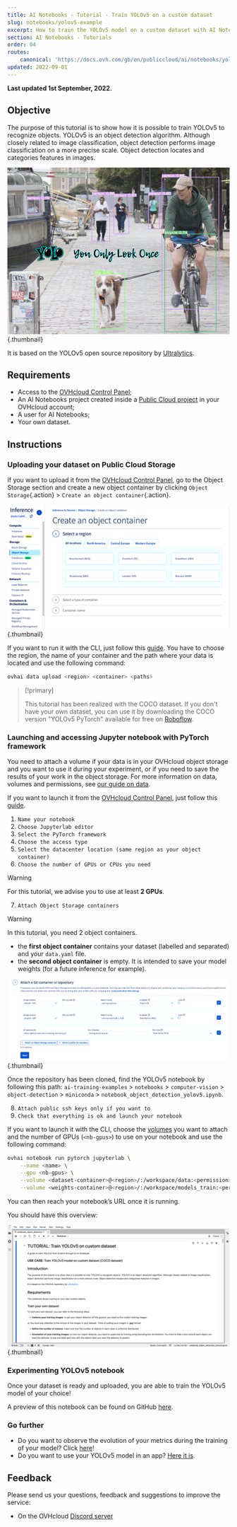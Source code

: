 ```yaml
---
title: AI Notebooks - Tutorial - Train YOLOv5 on a custom dataset
slug: notebooks/yolov5-example
excerpt: How to train the YOLOv5 model on a custom dataset with AI Notebooks
section: AI Notebooks - Tutorials
order: 04
routes:
    canonical: 'https://docs.ovh.com/gb/en/publiccloud/ai/notebooks/yolov5-example/'
updated: 2022-09-01
---
```


**Last updated 1st September, 2022.**

## Objective

The purpose of this tutorial is to show how it is possible to train YOLOv5 to recognize objects. YOLOv5 is an object detection algorithm. Although closely related to image classification, object detection performs image classification on a more precise scale. Object detection locates and categories features in images.

![image](images/image-yolov5.png){.thumbnail}

It is based on the YOLOv5 open source repository by [Ultralytics](https://github.com/ultralytics/yolov5).

## Requirements

- Access to the [OVHcloud Control Panel](https://www.ovh.com/auth/?action=gotomanager&from=https://www.ovh.pt/&ovhSubsidiary=pt);
- An AI Notebooks project created inside a [Public Cloud project](https://www.ovhcloud.com/pt/public-cloud/) in your OVHcloud account;
- A user for AI Notebooks;
- Your own dataset.

## Instructions

### Uploading your dataset on Public Cloud Storage

If you want to upload it from the [OVHcloud Control Panel](https://www.ovh.com/auth/?action=gotomanager&from=https://www.ovh.pt/&ovhSubsidiary=pt), go to the Object Storage section and create a new object container by clicking `Object Storage`{.action} > `Create an object container`{.action}.

![image](images/new-object-container.png){.thumbnail}

If you want to run it with the CLI, just follow this [guide](https://docs.ovh.com/pt/publiccloud/ai/cli/access-object-storage-data). You have to choose the region, the name of your container and the path where your data is located and use the following command:

```bash
ovhai data upload <region> <container> <paths>
```

> [!primary]
>
> This tutorial has been realized with the COCO dataset. If you don't have your own dataset, you can use it by downloading the COCO version "YOLOv5 PyTorch" available for free on [Roboflow](https://public.roboflow.com/object-detection/microsoft-coco-subset/).
>

### Launching and accessing Jupyter notebook with PyTorch framework

You need to attach a volume if your data is in your OVHcloud object storage and you want to use it during your experiment, or if you need to save the results of your work in the object storage. For more information on data, volumes and permissions, see [our guide on data](https://docs.ovh.com/pt/publiccloud/ai/cli/access-object-storage-data/).

If you want to launch it from the [OVHcloud Control Panel](https://www.ovh.com/auth/?action=gotomanager&from=https://www.ovh.pt/&ovhSubsidiary=pt), just follow this [guide](https://docs.ovh.com/pt/publiccloud/ai/notebooks/definition/).

1. `Name your notebook`
2. `Choose Jupyterlab editor`
3. `Select the PyTorch framework`
4. `Choose the access type`
5. `Select the datacenter location (same region as your object container)`
6. `Choose the number of GPUs or CPUs you need`

> [!warning]
>
> For this tutorial, we advise you to use at least **2 GPUs**.
>
<ol start="7">
  <li><code>Attach Object Storage containers</code></li>
</ol>

> [!warning]
>
> In this tutorial, you need 2 object containers.
>

- the **first object container** contains your dataset (labelled and separated) and your `data.yaml` file.
- the **second object container** is empty. It is intended to save your model weights (for a future inference for example).

![image](images/notebook-attach-data.png){.thumbnail}

Once the repository has been cloned, find the YOLOv5 notebook by following this path: `ai-training-examples` > `notebooks` > `computer-vision` > `object-detection` > `miniconda` > `notebook_object_detection_yolov5.ipynb`.

<ol start="8">
  <li><code>Attach public ssh keys only if you want to</code></li>
  <li><code>Check that everything is ok and launch your notebook</code></li>
</ol>

If you want to launch it with the CLI, choose the [volumes](https://docs.ovh.com/pt/publiccloud/ai/cli/access-object-storage-data/) you want to attach and the number of GPUs (`<nb-gpus>`) to use on your notebook and use the following command:

```bash
ovhai notebook run pytorch jupyterlab \
	--name <name> \
	--gpu <nb-gpus> \
	--volume <dataset-container>@<region>/:/workspace/data:<permission> \
	--volume <weights-container>@<region>/:/workspace/models_train:<permission>
```

You can then reach your notebook’s URL once it is running.

You should have this overview:

![image](images/overview-notebook.png){.thumbnail}

### Experimenting YOLOv5 notebook

Once your dataset is ready and uploaded, you are able to train the YOLOv5 model of your choice!

A preview of this notebook can be found on GitHub [here](https://github.com/ovh/ai-training-examples/blob/main/notebooks/computer-vision/object-detection/miniconda/yolov5/notebook_object_detection_yolov5_coco.ipynb).

### Go further

- Do you want to observe the evolution of your metrics during the training of your model? Click [here](https://docs.ovh.com/pt/publiccloud/ai/notebooks/tuto-weights-and-biases/)!
- Do you want to use your YOLOv5 model in an app? [Here it is](https://docs.ovh.com/pt/publiccloud/ai/deploy/web-service-yolov5/).

## Feedback

Please send us your questions, feedback and suggestions to improve the service:

- On the OVHcloud [Discord server](https://discord.com/invite/vXVurFfwe9)
